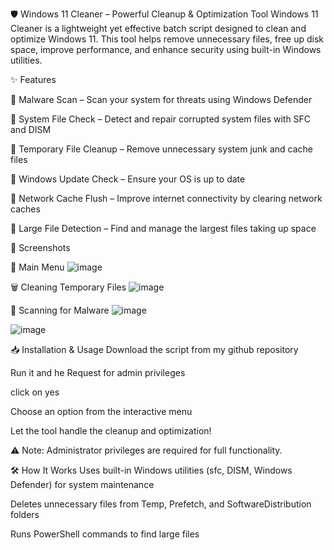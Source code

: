 🛡 Windows 11 Cleaner – Powerful Cleanup & Optimization Tool
Windows 11 Cleaner is a lightweight yet effective batch script designed to clean and optimize Windows 11. This tool helps remove unnecessary files, free up disk space, improve performance, and enhance security using built-in Windows utilities.

✨ Features

🔹 Malware Scan – Scan your system for threats using Windows Defender

🔹 System File Check – Detect and repair corrupted system files with SFC and DISM

🔹 Temporary File Cleanup – Remove unnecessary system junk and cache files

🔹 Windows Update Check – Ensure your OS is up to date

🔹 Network Cache Flush – Improve internet connectivity by clearing network caches

🔹 Large File Detection – Find and manage the largest files taking up space


📸 Screenshots



🚀 Main Menu
![image](https://github.com/user-attachments/assets/0ebf0612-b4bf-4543-9591-a0082e7fb92f)



🗑 Cleaning Temporary Files
![image](https://github.com/user-attachments/assets/c47d64e0-30fc-430b-a870-5da417f7b6e9)



🔎 Scanning for Malware
![image](https://github.com/user-attachments/assets/45adefea-d988-4ad1-ad40-74553273c3d9)

![image](https://github.com/user-attachments/assets/574eb236-40e0-4134-ac2d-53c09212c2fe)

📥 Installation & Usage
Download the script from my github repository

Run it and he Request for admin privileges

click on yes

Choose an option from the interactive menu

Let the tool handle the cleanup and optimization!

⚠️ Note: Administrator privileges are required for full functionality.

🛠 How It Works
Uses built-in Windows utilities (sfc, DISM, Windows Defender) for system maintenance

Deletes unnecessary files from Temp, Prefetch, and SoftwareDistribution folders

Runs PowerShell commands to find large files
